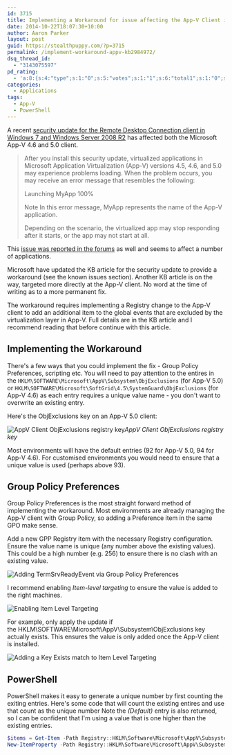 ```yaml
---
id: 3715
title: Implementing a Workaround for issue affecting the App-V Client in KB2984972
date: 2014-10-22T18:07:30+10:00
author: Aaron Parker
layout: post
guid: https://stealthpuppy.com/?p=3715
permalink: /implement-workaround-appv-kb2984972/
dsq_thread_id:
  - "3143075597"
pd_rating:
  - 'a:8:{s:4:"type";s:1:"0";s:5:"votes";s:1:"1";s:6:"total1";s:1:"0";s:6:"total2";s:1:"0";s:6:"total3";s:1:"0";s:6:"total4";s:1:"0";s:6:"total5";s:1:"1";s:7:"average";s:6:"5.0000";}'
categories:
  - Applications
tags:
  - App-V
  - PowerShell
---
```

A recent [security update for the Remote Desktop Connection client in Windows 7 and Windows Server 2008 R2](http://support.microsoft.com/kb/2984972) has affected both the Microsoft App-V 4.6 and 5.0 client.

> After you install this security update, virtualized applications in Microsoft Application Virtualization (App-V) versions 4.5, 4.6, and 5.0 may experience problems loading. When the problem occurs, you may receive an error message that resembles the following:
> 
> Launching MyApp 100%
> 
> Note In this error message, MyApp represents the name of the App-V application.
> 
> Depending on the scenario, the virtualized app may stop responding after it starts, or the app may not start at all.

This [issue was reported in the forums](https://social.technet.microsoft.com/Forums/en-US/c90212b0-b32c-4488-9753-fb952112828c/warning-kb2984972-and-autodeskrelated-46-appv-packages?forum=mdopappv) as well and seems to affect a number of applications.

Microsoft have updated the KB article for the security update to provide a workaround (see the known issues section). Another KB article is on the way, targeted more directly at the App-V client. No word at the time of writing as to a more permanent fix.

The workaround requires implementing a Registry change to the App-V client to add an additional item to the global events that are excluded by the virtualization layer in App-V. Full details are in the KB article and I recommend reading that before continue with this article.

## Implementing the Workaround

There's a few ways that you could implement the fix - Group Policy Preferences, scripting etc. You will need to pay attention to the entires in the `HKLM\SOFTWARE\Microsoft\AppV\Subsystem\ObjExclusions` (for App-V 5.0) or `HKLM\SOFTWARE\Microsoft\SoftGrid\4.5\SystemGuard\ObjExclusions` (for App-V 4.6) as each entry requires a unique value name - you don't want to overwrite an existing entry.

Here's the ObjExclusions key on an App-V 5.0 client:

![AppV Client ObjExclusions registry key]({{site.baseurl}}/media/2014/10/AppV-Client-ObjExclusions.png)*AppV Client ObjExclusions registry key*

Most environments will have the default entries (92 for App-V 5.0, 94 for App-V 4.6). For customised environments you would need to ensure that a unique value is used (perhaps above 93).

## Group Policy Preferences

Group Policy Preferences is the most straight forward method of implementing the workaround. Most environments are already managing the App-V client with Group Policy, so adding a Preference item in the same GPO make sense.

Add a new GPP Registry item with the necessary Registry configuration. Ensure the value name is unique (any number above the existing values). This could be a high number (e.g. 256) to ensure there is no clash with an existing value.

![Adding TermSrvReadyEvent via Group Policy Preferences]({{site.baseurl}}/media/2014/10/2984972-Key.png)

I recommend enabling _Item-level targeting_ to ensure the value is added to the right machines.

![Enabling Item Level Targeting]({{site.baseurl}}/media/2014/10/2984972-ItemLevelTargeting.png)

For example, only apply the update if the HKLM\SOFTWARE\Microsoft\AppV\Subsystem\ObjExclusions key actually exists. This ensures the value is only added once the App-V client is installed.

![Adding a Key Exists match to Item Level Targeting]({{site.baseurl}}/media/2014/10/2984972-TargetingEditor.png)

## PowerShell

PowerShell makes it easy to generate a unique number by first counting the exiting entries. Here's some code that will count the existing entires and use that count as the unique number Note the _(Default)_ entry is also returned, so I can be confident that I'm using a value that is one higher than the existing entries.

```powershell
$items = Get-Item -Path Registry::HKLM\Software\Microsoft\AppV\Subsystem\ObjExclusions
New-ItemProperty -Path Registry::HKLM\Software\Microsoft\AppV\Subsystem\ObjExclusions -Name $items.ValueCount -PropertyType String -Value "TermSrvReadyEvent"
```
